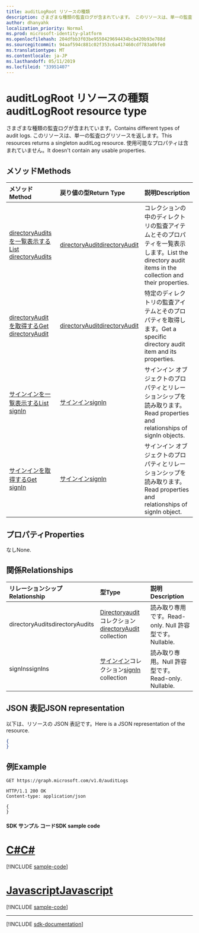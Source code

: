 ```yaml
---
title: auditLogRoot リソースの種類
description: さまざまな種類の監査ログが含まれています。 このリソースは、単一の監査ログリソースを返します。 使用可能なプロパティは含まれていません。
author: dhanyahk
localization_priority: Normal
ms.prod: microsoft-identity-platform
ms.openlocfilehash: 204dfbb3f03be9550429694434bcb420b93e788d
ms.sourcegitcommit: 94aaf594c881c02f353c6a417460cdf783a0bfe0
ms.translationtype: MT
ms.contentlocale: ja-JP
ms.lasthandoff: 05/11/2019
ms.locfileid: "33951407"
---
```

# <a name="auditlogroot-resource-type"></a><span data-ttu-id="aabde-105">auditLogRoot リソースの種類</span><span class="sxs-lookup"><span data-stu-id="aabde-105">auditLogRoot resource type</span></span>

<span data-ttu-id="aabde-106">さまざまな種類の監査ログが含まれています。</span><span class="sxs-lookup"><span data-stu-id="aabde-106">Contains different types of audit logs.</span></span> <span data-ttu-id="aabde-107">このリソースは、単一の監査ログリソースを返します。</span><span class="sxs-lookup"><span data-stu-id="aabde-107">This resources returns a singleton auditLog resource.</span></span> <span data-ttu-id="aabde-108">使用可能なプロパティは含まれていません。</span><span class="sxs-lookup"><span data-stu-id="aabde-108">It doesn't contain any usable properties.</span></span>

## <a name="methods"></a><span data-ttu-id="aabde-109">メソッド</span><span class="sxs-lookup"><span data-stu-id="aabde-109">Methods</span></span>

| <span data-ttu-id="aabde-110">メソッド</span><span class="sxs-lookup"><span data-stu-id="aabde-110">Method</span></span>           | <span data-ttu-id="aabde-111">戻り値の型</span><span class="sxs-lookup"><span data-stu-id="aabde-111">Return Type</span></span>    |<span data-ttu-id="aabde-112">説明</span><span class="sxs-lookup"><span data-stu-id="aabde-112">Description</span></span>|
|:---------------|:--------|:----------|
|[<span data-ttu-id="aabde-113">directoryAudits を一覧表示する</span><span class="sxs-lookup"><span data-stu-id="aabde-113">List directoryAudits</span></span>](../api/directoryaudit-list.md) | [<span data-ttu-id="aabde-114">directoryAudit</span><span class="sxs-lookup"><span data-stu-id="aabde-114">directoryAudit</span></span>](directoryaudit.md) |<span data-ttu-id="aabde-115">コレクションの中のディレクトリの監査アイテムとそのプロパティを一覧表示します。</span><span class="sxs-lookup"><span data-stu-id="aabde-115">List the directory audit items in the collection and their properties.</span></span>|
|[<span data-ttu-id="aabde-116">directoryAudit を取得する</span><span class="sxs-lookup"><span data-stu-id="aabde-116">Get directoryAudit</span></span>](../api/directoryaudit-get.md) | [<span data-ttu-id="aabde-117">directoryAudit</span><span class="sxs-lookup"><span data-stu-id="aabde-117">directoryAudit</span></span>](directoryaudit.md) |<span data-ttu-id="aabde-118">特定のディレクトリの監査アイテムとそのプロパティを取得します。</span><span class="sxs-lookup"><span data-stu-id="aabde-118">Get a specific directory audit item and its properties.</span></span>|
|[<span data-ttu-id="aabde-119">サインインを一覧表示する</span><span class="sxs-lookup"><span data-stu-id="aabde-119">List signIn</span></span>](../api/signin-list.md) | [<span data-ttu-id="aabde-120">サインイン</span><span class="sxs-lookup"><span data-stu-id="aabde-120">signIn</span></span>](signin.md) |<span data-ttu-id="aabde-121">サインイン オブジェクトのプロパティとリレーションシップを読み取ります。</span><span class="sxs-lookup"><span data-stu-id="aabde-121">Read properties and relationships of signIn objects.</span></span>|
|[<span data-ttu-id="aabde-122">サインインを取得する</span><span class="sxs-lookup"><span data-stu-id="aabde-122">Get signIn</span></span>](../api/signin-get.md) | [<span data-ttu-id="aabde-123">サインイン</span><span class="sxs-lookup"><span data-stu-id="aabde-123">signIn</span></span>](signin.md) |<span data-ttu-id="aabde-124">サインイン オブジェクトのプロパティとリレーションシップを読み取ります。</span><span class="sxs-lookup"><span data-stu-id="aabde-124">Read properties and relationships of signIn object.</span></span>|

## <a name="properties"></a><span data-ttu-id="aabde-125">プロパティ</span><span class="sxs-lookup"><span data-stu-id="aabde-125">Properties</span></span>

<span data-ttu-id="aabde-126">なし</span><span class="sxs-lookup"><span data-stu-id="aabde-126">None.</span></span>

## <a name="relationships"></a><span data-ttu-id="aabde-127">関係</span><span class="sxs-lookup"><span data-stu-id="aabde-127">Relationships</span></span>

| <span data-ttu-id="aabde-128">リレーションシップ</span><span class="sxs-lookup"><span data-stu-id="aabde-128">Relationship</span></span> | <span data-ttu-id="aabde-129">型</span><span class="sxs-lookup"><span data-stu-id="aabde-129">Type</span></span>   |<span data-ttu-id="aabde-130">説明</span><span class="sxs-lookup"><span data-stu-id="aabde-130">Description</span></span>|
|:---------------|:--------|:----------|
|<span data-ttu-id="aabde-131">directoryAudits</span><span class="sxs-lookup"><span data-stu-id="aabde-131">directoryAudits</span></span>|<span data-ttu-id="aabde-132">[Directoryaudit](directoryAudit.md)コレクション</span><span class="sxs-lookup"><span data-stu-id="aabde-132">[directoryAudit](directoryAudit.md) collection</span></span>| <span data-ttu-id="aabde-133">読み取り専用です。</span><span class="sxs-lookup"><span data-stu-id="aabde-133">Read-only.</span></span> <span data-ttu-id="aabde-134">Null 許容型です。</span><span class="sxs-lookup"><span data-stu-id="aabde-134">Nullable.</span></span>|
|<span data-ttu-id="aabde-135">signIns</span><span class="sxs-lookup"><span data-stu-id="aabde-135">signIns</span></span>|<span data-ttu-id="aabde-136">[サインイン](signIn.md)コレクション</span><span class="sxs-lookup"><span data-stu-id="aabde-136">[signIn](signIn.md) collection</span></span>| <span data-ttu-id="aabde-p104">読み取り専用。Null 許容型です。</span><span class="sxs-lookup"><span data-stu-id="aabde-p104">Read-only. Nullable.</span></span>|

## <a name="json-representation"></a><span data-ttu-id="aabde-139">JSON 表記</span><span class="sxs-lookup"><span data-stu-id="aabde-139">JSON representation</span></span>

<span data-ttu-id="aabde-140">以下は、リソースの JSON 表記です。</span><span class="sxs-lookup"><span data-stu-id="aabde-140">Here is a JSON representation of the resource.</span></span>

<!--{
  "blockType": "resource",
  "optionalProperties": [],
  "baseType": "microsoft.graph.entity",
  "@odata.type": "microsoft.graph.auditLogRoot"
}-->

```json
{
}
```

## <a name="example"></a><span data-ttu-id="aabde-141">例</span><span class="sxs-lookup"><span data-stu-id="aabde-141">Example</span></span>

<!-- {
  "blockType": "request",
  "name": "get_auditLogs"
}-->
```http
GET https://graph.microsoft.com/v1.0/auditLogs
```

<!-- {
  "blockType": "response",
  "truncated": true,
  "@odata.type": "microsoft.graph.auditLogRoot"
} -->
```http
HTTP/1.1 200 OK
Content-type: application/json

{
}
```
#### <a name="sdk-sample-code"></a><span data-ttu-id="aabde-142">SDK サンプル コード</span><span class="sxs-lookup"><span data-stu-id="aabde-142">SDK sample code</span></span>
# <a name="ctabcs"></a>[<span data-ttu-id="aabde-143">C#</span><span class="sxs-lookup"><span data-stu-id="aabde-143">C#</span></span>](#tab/cs)
[!INCLUDE [sample-code](../includes/get_auditLogs-Cs-snippets.md)]

# <a name="javascripttabjavascript"></a>[<span data-ttu-id="aabde-144">Javascript</span><span class="sxs-lookup"><span data-stu-id="aabde-144">Javascript</span></span>](#tab/javascript)
[!INCLUDE [sample-code](../includes/get_auditLogs-Javascript-snippets.md)]

---

[!INCLUDE [sdk-documentation](../includes/snippets_sdk_documentation_link.md)]

<!-- uuid: 8fcb5dbc-d5aa-4681-8e31-b001d5168d79
2015-10-25 14:57:30 UTC -->
<!-- {
  "type": "#page.annotation",
  "description": "auditLogRoot resource",
  "keywords": "",
  "section": "documentation",
  "tocPath": "",
  "suppressions": [
    "Error: /api-reference/v1.0/resources/auditlogroot.md:\r\n      BookmarkMissing: '[#tab/cs](C#)'. Did you mean: #c (score: 5)",
    "Error: /api-reference/v1.0/resources/auditlogroot.md:\r\n      BookmarkMissing: '[#tab/javascript](Javascript)'. Did you mean: #javascript (score: 4)"
  ]
}-->
